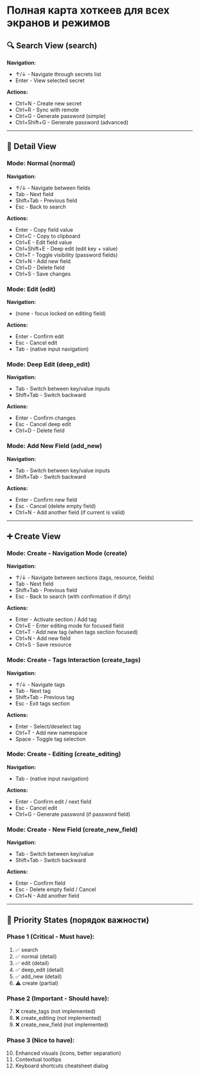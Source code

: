 # Полная карта хоткеев для всех экранов и режимов

## 🔍 Search View (search)
**Navigation:**
- ↑/↓ - Navigate through secrets list
- Enter - View selected secret

**Actions:**
- Ctrl+N - Create new secret
- Ctrl+R - Sync with remote
- Ctrl+G - Generate password (simple)
- Ctrl+Shift+G - Generate password (advanced)

---

## 📄 Detail View

### Mode: Normal (normal)
**Navigation:**
- ↑/↓ - Navigate between fields
- Tab - Next field
- Shift+Tab - Previous field
- Esc - Back to search

**Actions:**
- Enter - Copy field value
- Ctrl+C - Copy to clipboard
- Ctrl+E - Edit field value
- Ctrl+Shift+E - Deep edit (edit key + value)
- Ctrl+T - Toggle visibility (password fields)
- Ctrl+N - Add new field
- Ctrl+D - Delete field
- Ctrl+S - Save changes

### Mode: Edit (edit)
**Navigation:**
- (none - focus locked on editing field)

**Actions:**
- Enter - Confirm edit
- Esc - Cancel edit
- Tab - (native input navigation)

### Mode: Deep Edit (deep_edit)
**Navigation:**
- Tab - Switch between key/value inputs
- Shift+Tab - Switch backward

**Actions:**
- Enter - Confirm changes
- Esc - Cancel deep edit
- Ctrl+D - Delete field

### Mode: Add New Field (add_new)
**Navigation:**
- Tab - Switch between key/value inputs
- Shift+Tab - Switch backward

**Actions:**
- Enter - Confirm new field
- Esc - Cancel (delete empty field)
- Ctrl+N - Add another field (if current is valid)

---

## ➕ Create View

### Mode: Create - Navigation Mode (create)
**Navigation:**
- ↑/↓ - Navigate between sections (tags, resource, fields)
- Tab - Next field
- Shift+Tab - Previous field
- Esc - Back to search (with confirmation if dirty)

**Actions:**
- Enter - Activate section / Add tag
- Ctrl+E - Enter editing mode for focused field
- Ctrl+T - Add new tag (when tags section focused)
- Ctrl+N - Add new field
- Ctrl+S - Save resource

### Mode: Create - Tags Interaction (create_tags)
**Navigation:**
- ↑/↓ - Navigate tags
- Tab - Next tag
- Shift+Tab - Previous tag
- Esc - Exit tags section

**Actions:**
- Enter - Select/deselect tag
- Ctrl+T - Add new namespace
- Space - Toggle tag selection

### Mode: Create - Editing (create_editing)
**Navigation:**
- Tab - (native input navigation)

**Actions:**
- Enter - Confirm edit / next field
- Esc - Cancel edit
- Ctrl+G - Generate password (if password field)

### Mode: Create - New Field (create_new_field)
**Navigation:**
- Tab - Switch between key/value
- Shift+Tab - Switch backward

**Actions:**
- Enter - Confirm field
- Esc - Delete empty field / Cancel
- Ctrl+N - Add another field

---

## 🎯 Priority States (порядок важности)

### Phase 1 (Critical - Must have):
1. ✅ search
2. ✅ normal (detail)
3. ✅ edit (detail)
4. ✅ deep_edit (detail)
5. ✅ add_new (detail)
6. ⚠️ create (partial)

### Phase 2 (Important - Should have):
7. ❌ create_tags (not implemented)
8. ❌ create_editing (not implemented)
9. ❌ create_new_field (not implemented)

### Phase 3 (Nice to have):
10. Enhanced visuals (icons, better separation)
11. Contextual tooltips
12. Keyboard shortcuts cheatsheet dialog
